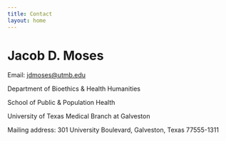```yaml
---
title: Contact
layout: home
---
```

# Jacob D. Moses

Email: [jdmoses@utmb.edu][1]

Department of Bioethics & Health Humanities

School of Public & Population Health

University of Texas Medical Branch at Galveston


Mailing address: 301 University Boulevard, Galveston, Texas 77555-1311

[1]:	mailto:jdmoses@utmb.edu
